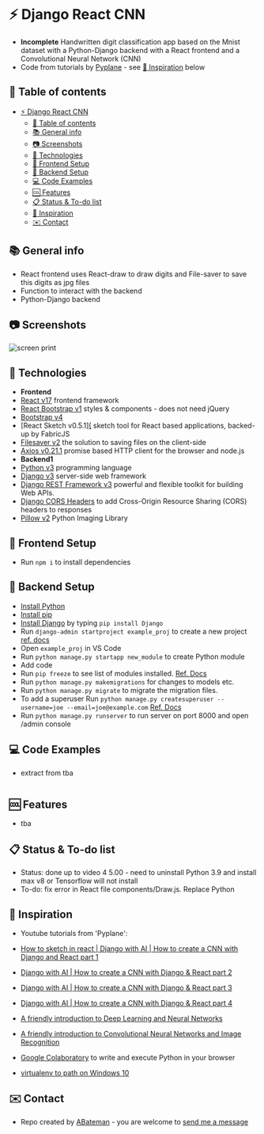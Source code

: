 # :zap: Django React CNN

* **Incomplete** Handwritten digit classification app based on the Mnist dataset with a Python-Django backend with a React frontend and a Convolutional Neural Network (CNN)
* Code from tutorials by [Pyplane](https://www.youtube.com/channel/UCQtHyVB4O4Nwy1ff5qQnyRw) - see [:clap: Inspiration](#clap-inspiration) below

## :page_facing_up: Table of contents

* [:zap: Django React CNN](#zap-django-react-cnn)
  * [:page_facing_up: Table of contents](#page_facing_up-table-of-contents)
  * [:books: General info](#books-general-info)
  * [:camera: Screenshots](#camera-screenshots)
  * [:signal_strength: Technologies](#signal_strength-technologies)
  * [:floppy_disk: Frontend Setup](#floppy_disk-frontend-setup)
  * [:floppy_disk: Backend Setup](#floppy_disk-backend-setup)
  * [:computer: Code Examples](#computer-code-examples)
  * [:cool: Features](#cool-features)
  * [:clipboard: Status & To-do list](#clipboard-status--to-do-list)
  * [:clap: Inspiration](#clap-inspiration)
  * [:envelope: Contact](#envelope-contact)

## :books: General info

* React frontend uses React-draw to draw digits and File-saver to save this digits as jpg files
* Function to interact with the backend
* Python-Django backend

## :camera: Screenshots

![screen print](./img/cnn.png)

## :signal_strength: Technologies

* **Frontend**
* [React v17](https://reactjs.org/) frontend framework
* [React Bootstrap v1](https://react-bootstrap.github.io/) styles & components - does not need jQuery
* [Bootstrap v4](https://getbootstrap.com/)
* [React Sketch v0.5.1][(](https://github.com/tbolis/react-sketch) sketch tool for React based applications, backed-up by FabricJS
* [Filesaver v2](https://www.npmjs.com/package/file-saver) the solution to saving files on the client-side
* [Axios v0.21.1](https://www.npmjs.com/package/axios) promise based HTTP client for the browser and node.js
* **Backend1**
* [Python v3](https://www.python.org/) programming language
* [Django v3](https://www.djangoproject.com/) server-side web framework
* [Django REST Framework v3](https://www.django-rest-framework.org/) powerful and flexible toolkit for building Web APIs.
* [Django CORS Headers](https://pypi.org/project/django-cors-headers/) to add Cross-Origin Resource Sharing (CORS) headers to responses
* [Pillow v2](https://pypi.org/project/Pillow/2.2.1/) Python Imaging Library

## :floppy_disk: Frontend Setup

* Run `npm i` to install dependencies

## :floppy_disk: Backend Setup

* [Install Python](https://docs.python-guide.org/starting/installation/)
* [Install pip](https://docs.python-guide.org/dev/virtualenvs/#installing-pipenv)
* [Install Django](https://docs.djangoproject.com/en/3.1/howto/windows/) by typing `pip install Django`
* Run `django-admin startproject example_proj` to create a new project [ref. docs](https://docs.djangoproject.com/en/3.1/intro/tutorial01/)
* Open `example_proj` in VS Code
* Run `python manage.py startapp new_module` to create Python module
* Add code
* Run `pip freeze` to see list of modules installed. [Ref. Docs](https://pip.pypa.io/en/stable/reference/pip_freeze/)
* Run `python manage.py makemigrations` for changes to models etc.
* Run `python manage.py migrate` to migrate the migration files.
* To add a superuser Run `python manage.py createsuperuser --username=joe --email=joe@example.com` [Ref. Docs](https://docs.djangoproject.com/en/3.1/topics/auth/default/)
* Run `python manage.py runserver` to run server on port 8000 and open /admin console

## :computer: Code Examples

* extract from tba

```python

```

## :cool: Features

* tba

## :clipboard: Status & To-do list

* Status: done up to video 4 5.00 - need to uninstall Python 3.9 and install max v8 or Tensorflow will not install
* To-do: fix error in React file components/Draw.js. Replace Python

## :clap: Inspiration

* Youtube tutorials from 'Pyplane':
* [How to sketch in react | Django with AI | How to create a CNN with Django and React part 1](https://www.youtube.com/watch?v=ePWaHLtsz2U)
* [Django with AI | How to create a CNN with Django & React part 2](https://www.youtube.com/watch?v=3H5-mFf6pJg&t=18s)
* [Django with AI | How to create a CNN with Django & React part 3](https://www.youtube.com/watch?v=30QOoLhb5tY)
* [Django with AI | How to create a CNN with Django & React part 4](https://www.youtube.com/watch?v=wvQ8WVUtVcw)

* [A friendly introduction to Deep Learning and Neural Networks](https://www.youtube.com/watch?v=BR9h47Jtqyw)
* [A friendly introduction to Convolutional Neural Networks and Image Recognition](https://www.youtube.com/watch?v=2-Ol7ZB0MmU)
* [Google Colaboratory](https://colab.research.google.com/notebooks/intro.ipynb) to write and execute Python in your browser
* [virtualenv to path on Windows 10](https://stackoverflow.com/questions/48911582/virtualenv-to-path-on-windows-10)

## :envelope: Contact

* Repo created by [ABateman](https://www.andrewbateman.org) - you are welcome to [send me a message](https://andrewbateman.org/contact)

